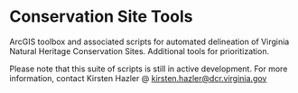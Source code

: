 # Conservation Site Tools
ArcGIS toolbox and associated scripts for automated delineation of Virginia Natural Heritage Conservation Sites. Additional tools for prioritization.

Please note that this suite of scripts is still in active development. For more information, contact Kirsten Hazler @ kirsten.hazler@dcr.virginia.gov
